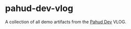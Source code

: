# pahud-dev-vlog

A collection of all demo artifacts from the [Pahud Dev](https://pahud.dev) VLOG.

